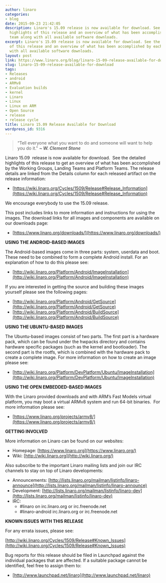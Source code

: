 ```yaml
---
author: linaro
categories:
- blog
date: 2015-09-23 21:42:05
description: Linaro's 15.09 release is now available for download. See the detailed
  highlights of this release and an overview of what has been accomplished by each
  team along with all available software downloads.
excerpt: Linaro's 15.09 release is now available for download. See the detailed highlights
  of this release and an overview of what has been accomplished by each team along
  with all available software downloads.
layout: post
link: https://www.linaro.org/blog/linaro-15-09-release-available-for-download/
slug: linaro-15-09-release-available-for-download
tags:
- Releases
- android
- ARMv8
- Evaluation builds
- kernel
- Linaro
- Linux
- Linux on ARM
- Open Source
- release
- release cycle
title: Linaro 15.09 Release Available for Download
wordpress_id: 9316
---
```


> “Tell everyone what you want to do and someone will want to help you do it." _**~ W. Clement Stone**_

Linaro 15.09  release is now available for download.  See the detailed highlights of this release to get an overview of what has been accomplished by the Working Groups, Landing Teams and Platform Teams. The release details are linked from the Details column for each released artifact on the release information:

  * [https://wiki.linaro.org/Cycles/1509/Release#Release_Information](https://wiki.linaro.org/Cycles/1509/Release#Release_Information)
  
We encourage everybody to use the 15.09 release.

This post includes links to more information and instructions for using the images. The download links for all images and components are available on our downloads page:

  * [https://www.linaro.org/downloads/](https://www.linaro.org/downloads/)


**USING THE ANDROID-BASED IMAGES**

The Android-based images come in three parts: system, userdata and boot. These need to be combined to form a complete Android install. For an explanation of how to do this please see:

  * [http://wiki.linaro.org/Platform/Android/ImageInstallation](http://wiki.linaro.org/Platform/Android/ImageInstallation)

If you are interested in getting the source and building these images yourself please see the following pages:

  * [http://wiki.linaro.org/Platform/Android/GetSource](http://wiki.linaro.org/Platform/Android/GetSource)
  * [http://wiki.linaro.org/Platform/Android/BuildSource](http://wiki.linaro.org/Platform/Android/BuildSource)

**USING THE UBUNTU-BASED IMAGES**

The Ubuntu-based images consist of two parts. The first part is a hardware pack, which can be found under the hwpacks directory and contains hardware specific packages (such as the kernel and bootloader). The second part is the rootfs, which is combined with the hardware pack to create a complete image. For more information on how to create an image please see:

  * [http://wiki.linaro.org/Platform/DevPlatform/Ubuntu/ImageInstallation](http://wiki.linaro.org/Platform/DevPlatform/Ubuntu/ImageInstallation)

**USING THE OPEN EMBEDDED-BASED IMAGES**

With the Linaro provided downloads and with ARM’s Fast Models virtual platform, you may boot a virtual ARMv8 system and run 64-bit binaries.  For more information please see:

  * [https://www.linaro.org/projects/armv8/](https://www.linaro.org/projects/armv8/)


**GETTING INVOLVED**

More information on Linaro can be found on our websites:

  * Homepage: [https://www.linaro.org](https://www.linaro.org/)
  * Wiki: [http://wiki.linaro.org](http://wiki.linaro.org/)


Also subscribe to the important Linaro mailing lists and join our IRC channels to stay on top of Linaro developments:


  * Announcements: [http://lists.linaro.org/mailman/listinfo/linaro-announce](http://lists.linaro.org/mailman/listinfo/linaro-announce)
  * Development: [http://lists.linaro.org/mailman/listinfo/linaro-dev](http://lists.linaro.org/mailman/listinfo/linaro-dev)
  * IRC:
    * #linaro on irc.linaro.org or irc.freenode.net
    * #linaro-android irc.linaro.org or irc.freenode.net


**KNOWN ISSUES WITH THIS RELEASE**

For any errata issues, please see:

[http://wiki.linaro.org/Cycles/1509/Release#Known_Issues](http://wiki.linaro.org/Cycles/1509/Release#Known_Issues)

Bug reports for this release should be filed in Launchpad against the individual packages that are affected. If a suitable package cannot be identified, feel free to assign them to:

  * [http://www.launchpad.net/linaro](http://www.launchpad.net/linaro)